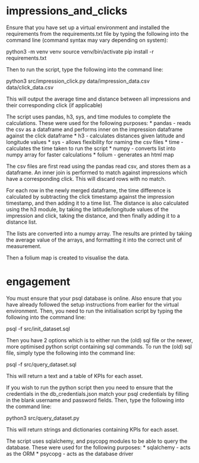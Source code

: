 # impressions_and_clicks

Ensure that you have set up a virtual environment and installed the requirements from the requirements.txt file by typing the following into the command line (command syntax may vary depending on system):

python3 -m venv venv
source venv/bin/activate
pip install -r requirements.txt

Then to run the script, type the following into the command line:

python3 src/impression_click.py data/impression_data.csv data/click_data.csv

This will output the average time and distance between all impressions and their corresponding click (if applicable)

The script uses pandas, h3, sys, and time modules to complete the calculations. These were used for the following purposes:
    * pandas - reads the csv as a dataframe and performs inner on the impression dataframe against the click dataframe
    * h3 - calculates distances given latitude and longitude values
    * sys - allows flexibility for naming the csv files
    * time - calculates the time taken to run the script
    * numpy - converts list into numpy array for faster calculations
    * folium - generates an html map

The csv files are first read using the pandas read csv, and stores them as a dataframe. An inner join is performed to match against impressions which have a corresponding click. This will discard rows with no match.

For each row in the newly merged dataframe, the time difference is calculated by subtracting the click timestamp against the impression timestamp, and then adding it to a time list. The distance is also calculated using the h3 module, by taking the latitude/longitude values of the impression and click, taking the distance, and then finally adding it to a distance list.

The lists are converted into a numpy array. The results are printed by taking the average value of the arrays, and formatting it into the correct unit of measurement.

Then a folium map is created to visualise the data.

# engagement

You must ensure that your psql database is online. Also ensure that you have already followed the setup instructions from earlier for the virtual environment. Then, you need to run the initialisation script by typing the following into the command line:

psql -f src/init_dataset.sql

Then you have 2 options which is to either run the (old) sql file or the newer, more optimised python script containing sql commands. To run the (old) sql file, simply type the following into the command line:

psql -f src/query_dataset.sql

This will return a text and a table of KPIs for each asset.

If you wish to run the python script then you need to ensure that the credentials in the db_credentials.json match your psql credentials by filling in the blank username and password fields. Then, type the following into the command line:

python3 src/query_dataset.py

This will return strings and dictionaries containing KPIs for each asset.

The script uses sqlalchemy, and psycopg modules to be able to query the database. These were used for the following purposes:
    * sqlalchemy - acts as the ORM
    * psycopg - acts as the database driver